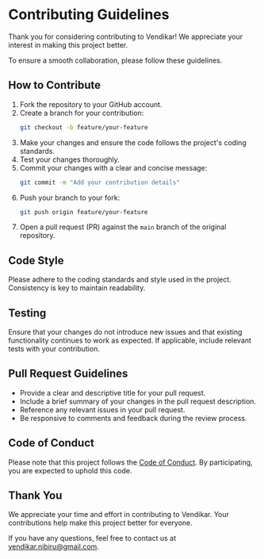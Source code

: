 # Contributing Guidelines

Thank you for considering contributing to Vendikar! We appreciate your interest in making this project better.

To ensure a smooth collaboration, please follow these guidelines.

## How to Contribute

1. Fork the repository to your GitHub account.
2. Create a branch for your contribution:
   ```bash
   git checkout -b feature/your-feature
   ```
3. Make your changes and ensure the code follows the project's coding standards.
4. Test your changes thoroughly.
5. Commit your changes with a clear and concise message:
   ```bash
   git commit -m "Add your contribution details"
   ```
6. Push your branch to your fork:
   ```bash
   git push origin feature/your-feature
   ```
7. Open a pull request (PR) against the `main` branch of the original repository.

## Code Style

Please adhere to the coding standards and style used in the project. Consistency is key to maintain readability.

## Testing

Ensure that your changes do not introduce new issues and that existing functionality continues to work as expected. If applicable, include relevant tests with your contribution.

## Pull Request Guidelines

- Provide a clear and descriptive title for your pull request.
- Include a brief summary of your changes in the pull request description.
- Reference any relevant issues in your pull request.
- Be responsive to comments and feedback during the review process.

## Code of Conduct

Please note that this project follows the [Code of Conduct](CODE_OF_CONDUCT.md). By participating, you are expected to uphold this code.

## Thank You

We appreciate your time and effort in contributing to Vendikar. Your contributions help make this project better for everyone.

If you have any questions, feel free to contact us at [vendikar.nibiru@gmail.com](mailto:vendikar.nibiru@gmail.com).

